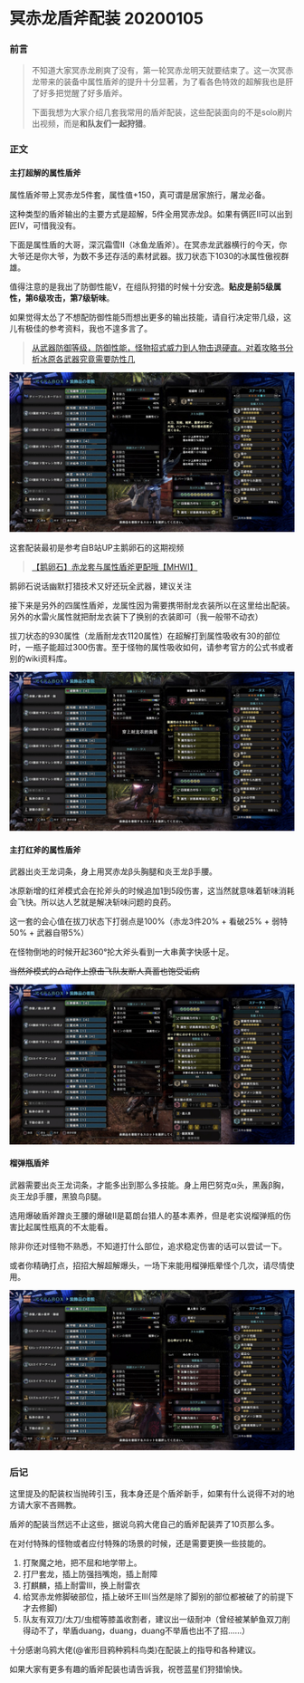 # 冥赤龙盾斧配装 20200105

### 前言
> 不知道大家冥赤龙刷爽了没有，第一轮冥赤龙明天就要结束了。这一次冥赤龙带来的装备中属性盾斧的提升十分显著，为了看各色特效的超解我也是肝了好多把觉醒了好多盾斧。
>
> 下面我想为大家介绍几套我常用的盾斧配装，这些配装面向的不是solo刷片出视频，而是**和队友们一起狩猎**。

### 正文

#### 主打超解的属性盾斧

属性盾斧带上冥赤龙5件套，属性值+150，真可谓是居家旅行，屠龙必备。

这种类型的盾斧输出的主要方式是超解，5件全用冥赤龙β。如果有俩匠II可以出到匠IV，可惜我没有。

下面是属性盾的大哥，深沉霜雪II（冰鱼龙盾斧）。在冥赤龙武器横行的今天，你大爷还是你大爷，为数不多还存活的素材武器。拔刀状态下1030的冰属性傲视群雄。

值得注意的是我出了防御性能V，在组队狩猎的时候十分安逸。**贴皮是前5级属性，第6级攻击，第7级斩味**。

如果觉得太怂了不想配防御性能5而想出更多的输出技能，请自行决定带几级，这儿有极佳的参考资料，我也不遑多言了。

> [从武器防御等级，防御性能，怪物招式威力到人物击退硬直。对着攻略书分析冰原各武器究竟需要防性几](https://bbs.nga.cn/read.php?tid=19096578&rand=323)

![](./asset/冰属盾-超解.png)

这套配装最初是参考自B站UP主鹅卵石的这期视频

> [【鹅卵石】赤龙套与属性盾斧更配哦【MHWI】](https://www.bilibili.com/video/av80040583)

鹅卵石说话幽默打猎技术又好还玩全武器，建议关注

接下来是另外的四属性盾斧，龙属性因为需要携带耐龙衣装所以在这里给出配装。另外的水雷火属性就把耐龙衣装下了换别的衣装即可（我一般带不动衣）

拔刀状态的930属性（龙盾耐龙衣1120属性）在超解打到属性吸收有30的部位时，一瓶子能超过300伤害。至于怪物的属性吸收如何，请参考官方的公式书或者别的wiki资料库。

![](./asset/龙属盾-超解.png)

#### 主打红斧的属性盾斧

武器出炎王龙词条，身上用冥赤龙β头胸腿和炎王龙β手腰。

冰原新增的红斧模式会在抡斧头的时候追加1到5段伤害，这当然就意味着斩味消耗会飞快。所以达人艺就是解决斩味问题的良药。

这一套的会心值在拔刀状态下打弱点是100%（赤龙3件20% + 看破25% + 弱特50% + 武器自带5%）

在怪物倒地的时候开起360°抡大斧头看到一大串黄字快感十足。

~~当然斧模式的△动作上撩击飞队友断人真蓄也饱受诟病~~

![](./asset/电锯盾.png)


#### 榴弹瓶盾斧

武器需要出炎王龙词条，才能多出到那么多技能。身上用巴努克α头，黑轰β胸，炎王龙β手腰，黑狼鸟β腿。

选用爆破盾斧蹭炎王腰的爆破II是葛朗台猎人的基本素养，但是老实说榴弹瓶的伤害比起属性瓶真的不太能看。

除非你还对怪物不熟悉，不知道打什么部位，追求稳定伤害的话可以尝试一下。

或者你精确打点，招招大解超解爆头，一场下来能用榴弹瓶晕怪个几次，请尽情使用。

![](./asset/榴弹盾.png)

### 后记

这里提及的配装权当抛砖引玉，我本身还是个盾斧新手，如果有什么说得不对的地方请大家不吝赐教。

盾斧的配装当然远不止这些，据说乌鸦大佬自己的盾斧配装弄了10页那么多。

在对付特殊的怪物或者应付特殊的场景的时候，还是需要更换一些技能的。

1. 打聚魔之地，把不屈和地学带上。
2. 打尸套龙，插上防强挡嘴炮，插上耐障
3. 打麒麟，插上耐雷III，换上耐雷衣
4. 给冥赤龙修脚破部位，插上破坏王III(当然是除了脚别的部位都被破了的前提下才去修脚)
5. 队友有双刀/太刀/虫棍等膝盖收割者，建议出一级耐冲（曾经被某鲈鱼双刀削得动不了，举盾duang，duang，duang不举盾也出不了招……）

十分感谢乌鸦大佬(@雀形目鸦种鸦科鸟类)在配装上的指导和各种建议。

如果大家有更多有趣的盾斧配装也请告诉我，祝苍蓝星们狩猎愉快。
